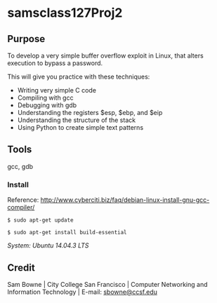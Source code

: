 # samsclass127Proj2

## Purpose
To develop a very simple buffer overflow exploit in Linux, that alters execution to bypass a password.

This will give you practice with these techniques:
+ Writing very simple C code
+ Compiling with gcc
+ Debugging with gdb
+ Understanding the registers $esp, $ebp, and $eip
+ Understanding the structure of the stack
+ Using Python to create simple text patterns

## Tools

gcc, gdb

### Install
Reference: http://www.cyberciti.biz/faq/debian-linux-install-gnu-gcc-compiler/

`$ sudo apt-get update`

`$ sudo apt-get install build-essential`

*System: Ubuntu 14.04.3 LTS*


## Credit
Sam Bowne | City College San Francisco | Computer Networking and Information Technology | E-mail: sbowne@ccsf.edu
